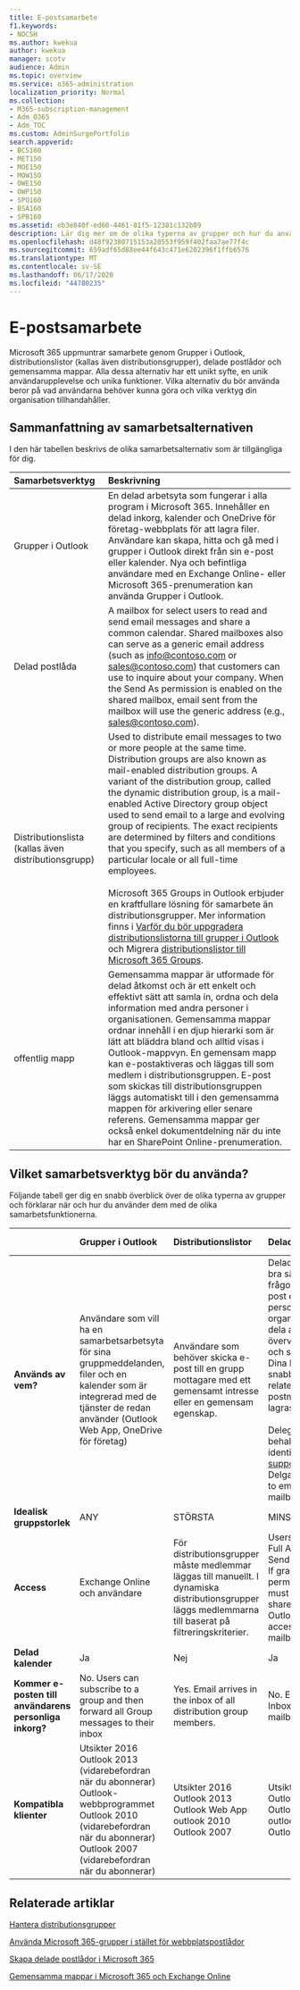 ```yaml
---
title: E-postsamarbete
f1.keywords:
- NOCSH
ms.author: kwekua
author: kwekua
manager: scotv
audience: Admin
ms.topic: overview
ms.service: o365-administration
localization_priority: Normal
ms.collection:
- M365-subscription-management
- Adm_O365
- Adm_TOC
ms.custom: AdminSurgePortfolio
search.appverid:
- BCS160
- MET150
- MOE150
- MOW150
- OWE150
- OWP150
- SPO160
- BSA160
- SPB160
ms.assetid: eb3e840f-ed60-4461-81f5-12381c132b89
description: Lär dig mer om de olika typerna av grupper och hur du använder dem med de olika samarbetsfunktionerna i Microsoft 365.
ms.openlocfilehash: d48f92380715153a28553f959f402faa7ae77f4c
ms.sourcegitcommit: 659adf65d88ee44f643c471e6202396f1ffb6576
ms.translationtype: MT
ms.contentlocale: sv-SE
ms.lasthandoff: 06/17/2020
ms.locfileid: "44780235"
---
```

# <a name="email-collaboration"></a>E-postsamarbete

Microsoft 365 uppmuntrar samarbete genom Grupper i Outlook, distributionslistor (kallas även distributionsgrupper), delade postlådor och gemensamma mappar. Alla dessa alternativ har ett unikt syfte, en unik användarupplevelse och unika funktioner. Vilka alternativ du bör använda beror på vad användarna behöver kunna göra och vilka verktyg din organisation tillhandahåller.
  
## <a name="summary-of-collaboration-options"></a>Sammanfattning av samarbetsalternativen
<a name="BKMK_SUMMARYOFCOLLABORATIONOPTIONS"> </a>

I den här tabellen beskrivs de olika samarbetsalternativ som är tillgängliga för dig.
  


|**Samarbetsverktyg**|**Beskrivning**|
|:-----|:-----|
|Grupper i Outlook  <br/> |En delad arbetsyta som fungerar i alla program i Microsoft 365. Innehåller en delad inkorg, kalender och OneDrive för företag-webbplats för att lagra filer. Användare kan skapa, hitta och gå med i grupper i Outlook direkt från sin e-post eller kalender. Nya och befintliga användare med en Exchange Online- eller Microsoft 365-prenumeration kan använda Grupper i Outlook.  <br/> |
|Delad postlåda  <br/> |A mailbox for select users to read and send email messages and share a common calendar. Shared mailboxes also can serve as a generic email address (such as info@contoso.com or sales@contoso.com) that customers can use to inquire about your company. When the Send As permission is enabled on the shared mailbox, email sent from the mailbox will use the generic address (e.g., sales@contoso.com).  <br/> |
|Distributionslista (kallas även distributionsgrupp)  <br/> |Used to distribute email messages to two or more people at the same time. Distribution groups are also known as mail-enabled distribution groups. A variant of the distribution group, called the dynamic distribution group, is a mail-enabled Active Directory group object used to send email to a large and evolving group of recipients. The exact recipients are determined by filters and conditions that you specify, such as all members of a particular locale or all full-time employees.   <br/><br/> Microsoft 365 Groups in Outlook erbjuder en kraftfullare lösning för samarbete än distributionsgrupper. Mer information finns i [Varför du bör uppgradera distributionslistorna till grupper i Outlook](https://support.microsoft.com/office/7fb3d880-593b-4909-aafa-950dd50ce188) och Migrera [distributionslistor till Microsoft 365 Groups](../manage/upgrade-distribution-lists.md).  <br/> |
|offentlig mapp  <br/> |Gemensamma mappar är utformade för delad åtkomst och är ett enkelt och effektivt sätt att samla in, ordna och dela information med andra personer i organisationen. Gemensamma mappar ordnar innehåll i en djup hierarki som är lätt att bläddra bland och alltid visas i Outlook-mappvyn. En gemensam mapp kan e-postaktiveras och läggas till som medlem i distributionsgruppen. E-post som skickas till distributionsgruppen läggs automatiskt till i den gemensamma mappen för arkivering eller senare referens. Gemensamma mappar ger också enkel dokumentdelning när du inte har en SharePoint Online-prenumeration.  <br/> |
   
## <a name="which-collaboration-tool-to-use"></a>Vilket samarbetsverktyg bör du använda?
<a name="BKMK_SUMMARYOFCOLLABORATIONOPTIONS"> </a>

Följande tabell ger dig en snabb överblick över de olika typerna av grupper och förklarar när och hur du använder dem med de olika samarbetsfunktionerna.
  

||**Grupper i Outlook**|**Distributionslistor**|**Delade postlådor**|**Gemensamma mappar**|
|:-----|:-----|:-----|:-----|:-----|
|**Används av vem?** <br/> |Användare som vill ha en samarbetsarbetsyta för sina gruppmeddelanden, filer och en kalender som är integrerad med de tjänster de redan använder (Outlook Web App, OneDrive för företag)  <br/> |Användare som behöver skicka e-post till en grupp mottagare med ett gemensamt intresse eller en gemensam egenskap.  <br/> |Delade postlådor är ett bra sätt att hantera frågor om kund-e-post eftersom flera personer i organisationen kan dela ansvaret för att övervaka postlådan och svara på frågor. Dina kundfrågor får snabbare svar och relaterade e-postmeddelanden lagras i en brevlåda.  <br/><br/> Delegates working on behalf of a virtual identity, such as support@contoso.com. Delgates can respond to email as that shared mailbox identity.  <br/> |With the proper permissions, everyone in your organization can access and search public folders. They are ideal for email archiving or for sharing documents.  <br/> |
|**Idealisk gruppstorlek** <br/> |ANY  <br/> |STÖRSTA  <br/> |MINSTA  <br/> |STÖRSTA  <br/> |
|**Access** <br/> |Exchange Online och användare  <br/> |För distributionsgrupper måste medlemmar läggas till manuellt. I dynamiska distributionsgrupper läggs medlemmarna till baserat på filtreringskriterier.  <br/> |Users can be granted Full Access and/or Send As permissions. If granted Full Access permissions, users must also add the shared mailbox to their Outlook profile to access the shared mailbox.  <br/> |Tillgänglig för alla i organisationen  <br/> |
|**Delad kalender** <br/> |Ja  <br/> |Nej  <br/> |Ja  <br/> |Ja  <br/> |
|**Kommer e-posten till användarens personliga inkorg?** <br/> |No. Users can subscribe to a group and then forward all Group messages to their inbox  <br/> |Yes. Email arrives in the inbox of all distribution group members.  <br/> |No. Email arrives in the Inbox of the shared mailbox.  <br/> |No. Email arrives in the public folder.  <br/> |
|**Kompatibla klienter** <br/> | Utsikter 2016  <br/>  Outlook 2013 (vidarebefordran när du abonnerar)  <br/>  Outlook-webbprogrammet  <br/>  Outlook 2010 (vidarebefordran när du abonnerar)  <br/>  Outlook 2007 (vidarebefordran när du abonnerar)  <br/> | Utsikter 2016  <br/>  Outlook 2013  <br/>  Outlook Web App  <br/>  outlook 2010  <br/>  Outlook 2007  <br/> | Utsikter 2016  <br/>  Outlook 2013  <br/>  Outlook Web App  <br/>  outlook 2010  <br/>  Outlook 2007  <br/> | Utsikter 2016  <br/>  Outlook 2013  <br/>  Outlook Web App  <br/>  outlook 2010  <br/>  Outlook 2007  <br/> |

  
## <a name="related-articles"></a>Relaterade artiklar

[Hantera distributionsgrupper](https://technet.microsoft.com/library/bb124513%28v=exchg.150%29.aspx)
    
[Använda Microsoft 365-grupper i stället för webbplatspostlådor](https://support.microsoft.com/office/737d6b1f-67cc-41fe-8db8-f2d09dd1673b)
    
[Skapa delade postlådor i Microsoft 365](create-a-shared-mailbox.md)
    
[Gemensamma mappar i Microsoft 365 och Exchange Online](https://technet.microsoft.com/library/jj200758%28v=exchg.150%29.aspx)
    

